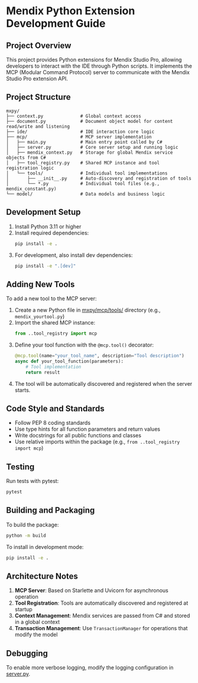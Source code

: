# Mendix Python Extension Development Guide

## Project Overview

This project provides Python extensions for Mendix Studio Pro, allowing developers to interact with the IDE through Python scripts. It implements the MCP (Modular Command Protocol) server to communicate with the Mendix Studio Pro extension API.

## Project Structure

```
mxpy/
├── context.py              # Global context access
├── document.py             # Document object model for content read/write and listening
├── ide/                    # IDE interaction core logic
├── mcp/                    # MCP server implementation
│   ├── main.py             # Main entry point called by C#
│   ├── server.py           # Core server setup and running logic
│   ├── mendix_context.py   # Storage for global Mendix service objects from C#
│   ├── tool_registry.py    # Shared MCP instance and tool registration logic
│   └── tools/              # Individual tool implementations
│       ├── __init__.py     # Auto-discovery and registration of tools
│       └── *.py            # Individual tool files (e.g., mendix_constant.py)
└── model/                  # Data models and business logic
```

## Development Setup

1. Install Python 3.11 or higher
2. Install required dependencies:
   ```bash
   pip install -e .
   ```
3. For development, also install dev dependencies:
   ```bash
   pip install -e ".[dev]"
   ```

## Adding New Tools

To add a new tool to the MCP server:

1. Create a new Python file in [mxpy/mcp/tools/](file:///d:/gh/MendixExtensionPython/mxpy/mcp/tools) directory (e.g., `mendix_yourtool.py`)
2. Import the shared MCP instance:
   ```python
   from ..tool_registry import mcp
   ```
3. Define your tool function with the `@mcp.tool()` decorator:
   ```python
   @mcp.tool(name="your_tool_name", description="Tool description")
   async def your_tool_function(parameters):
       # Tool implementation
       return result
   ```
4. The tool will be automatically discovered and registered when the server starts.

## Code Style and Standards

- Follow PEP 8 coding standards
- Use type hints for all function parameters and return values
- Write docstrings for all public functions and classes
- Use relative imports within the package (e.g., `from ..tool_registry import mcp`)

## Testing

Run tests with pytest:
```bash
pytest
```

## Building and Packaging

To build the package:
```bash
python -m build
```

To install in development mode:
```bash
pip install -e .
```

## Architecture Notes

1. **MCP Server**: Based on Starlette and Uvicorn for asynchronous operation
2. **Tool Registration**: Tools are automatically discovered and registered at startup
3. **Context Management**: Mendix services are passed from C# and stored in a global context
4. **Transaction Management**: Use `TransactionManager` for operations that modify the model

## Debugging

To enable more verbose logging, modify the logging configuration in [server.py](file:///d:/gh/MendixExtensionPython/mxpy/mcp/server.py).